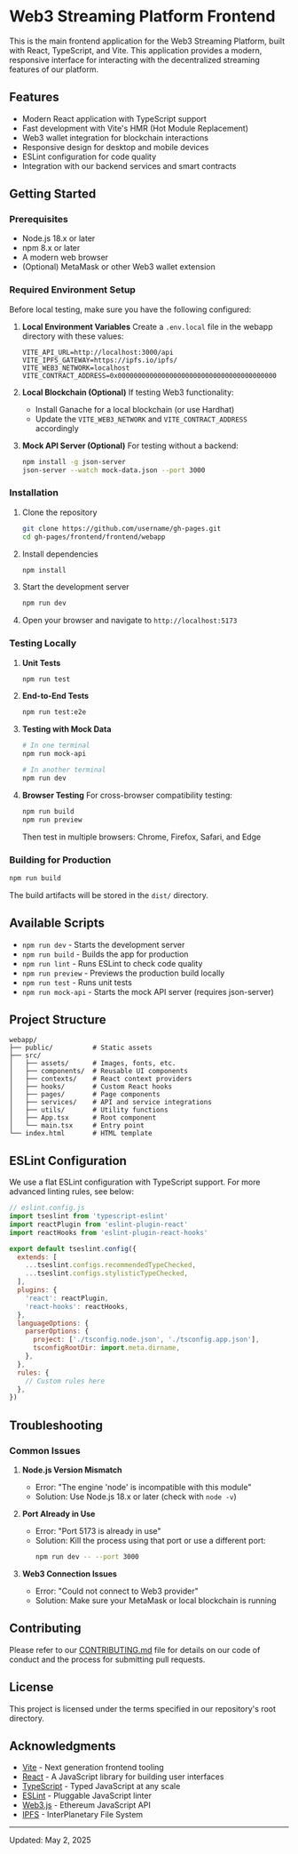 # Web3 Streaming Platform Frontend

This is the main frontend application for the Web3 Streaming Platform, built with React, TypeScript, and Vite. This application provides a modern, responsive interface for interacting with the decentralized streaming features of our platform.

## Features

- Modern React application with TypeScript support
- Fast development with Vite's HMR (Hot Module Replacement)
- Web3 wallet integration for blockchain interactions
- Responsive design for desktop and mobile devices
- ESLint configuration for code quality
- Integration with our backend services and smart contracts

## Getting Started

### Prerequisites

- Node.js 18.x or later
- npm 8.x or later
- A modern web browser
- (Optional) MetaMask or other Web3 wallet extension

### Required Environment Setup

Before local testing, make sure you have the following configured:

1. **Local Environment Variables**
   Create a `.env.local` file in the webapp directory with these values:
   ```
   VITE_API_URL=http://localhost:3000/api
   VITE_IPFS_GATEWAY=https://ipfs.io/ipfs/
   VITE_WEB3_NETWORK=localhost
   VITE_CONTRACT_ADDRESS=0x0000000000000000000000000000000000000000
   ```

2. **Local Blockchain (Optional)**
   If testing Web3 functionality:
   - Install Ganache for a local blockchain (or use Hardhat)
   - Update the `VITE_WEB3_NETWORK` and `VITE_CONTRACT_ADDRESS` accordingly

3. **Mock API Server (Optional)**
   For testing without a backend:
   ```bash
   npm install -g json-server
   json-server --watch mock-data.json --port 3000
   ```

### Installation

1. Clone the repository
   ```bash
   git clone https://github.com/username/gh-pages.git
   cd gh-pages/frontend/frontend/webapp
   ```

2. Install dependencies
   ```bash
   npm install
   ```

3. Start the development server
   ```bash
   npm run dev
   ```

4. Open your browser and navigate to `http://localhost:5173`

### Testing Locally

1. **Unit Tests**
   ```bash
   npm run test
   ```

2. **End-to-End Tests**
   ```bash
   npm run test:e2e
   ```

3. **Testing with Mock Data**
   ```bash
   # In one terminal
   npm run mock-api
   
   # In another terminal
   npm run dev
   ```

4. **Browser Testing**
   For cross-browser compatibility testing:
   ```bash
   npm run build
   npm run preview
   ```
   
   Then test in multiple browsers: Chrome, Firefox, Safari, and Edge

### Building for Production

```bash
npm run build
```

The build artifacts will be stored in the `dist/` directory.

## Available Scripts

- `npm run dev` - Starts the development server
- `npm run build` - Builds the app for production
- `npm run lint` - Runs ESLint to check code quality
- `npm run preview` - Previews the production build locally
- `npm run test` - Runs unit tests
- `npm run mock-api` - Starts the mock API server (requires json-server)

## Project Structure

```
webapp/
├── public/          # Static assets
├── src/
│   ├── assets/      # Images, fonts, etc.
│   ├── components/  # Reusable UI components
│   ├── contexts/    # React context providers
│   ├── hooks/       # Custom React hooks
│   ├── pages/       # Page components
│   ├── services/    # API and service integrations
│   ├── utils/       # Utility functions
│   ├── App.tsx      # Root component
│   └── main.tsx     # Entry point
└── index.html       # HTML template
```

## ESLint Configuration

We use a flat ESLint configuration with TypeScript support. For more advanced linting rules, see below:

```js
// eslint.config.js
import tseslint from 'typescript-eslint'
import reactPlugin from 'eslint-plugin-react'
import reactHooks from 'eslint-plugin-react-hooks'

export default tseslint.config({
  extends: [
    ...tseslint.configs.recommendedTypeChecked,
    ...tseslint.configs.stylisticTypeChecked,
  ],
  plugins: {
    'react': reactPlugin,
    'react-hooks': reactHooks,
  },
  languageOptions: {
    parserOptions: {
      project: ['./tsconfig.node.json', './tsconfig.app.json'],
      tsconfigRootDir: import.meta.dirname,
    },
  },
  rules: {
    // Custom rules here
  },
})
```

## Troubleshooting

### Common Issues

1. **Node.js Version Mismatch**
   - Error: "The engine 'node' is incompatible with this module"
   - Solution: Use Node.js 18.x or later (check with `node -v`)

2. **Port Already in Use**
   - Error: "Port 5173 is already in use"
   - Solution: Kill the process using that port or use a different port:
     ```bash
     npm run dev -- --port 3000
     ```

3. **Web3 Connection Issues**
   - Error: "Could not connect to Web3 provider"
   - Solution: Make sure your MetaMask or local blockchain is running

## Contributing

Please refer to our [CONTRIBUTING.md](../../../CONTRIBUTING.md) file for details on our code of conduct and the process for submitting pull requests.

## License

This project is licensed under the terms specified in our repository's root directory.

## Acknowledgments

- [Vite](https://vitejs.dev/) - Next generation frontend tooling
- [React](https://reactjs.org/) - A JavaScript library for building user interfaces
- [TypeScript](https://www.typescriptlang.org/) - Typed JavaScript at any scale
- [ESLint](https://eslint.org/) - Pluggable JavaScript linter
- [Web3.js](https://web3js.readthedocs.io/) - Ethereum JavaScript API
- [IPFS](https://ipfs.io/) - InterPlanetary File System

---

Updated: May 2, 2025
